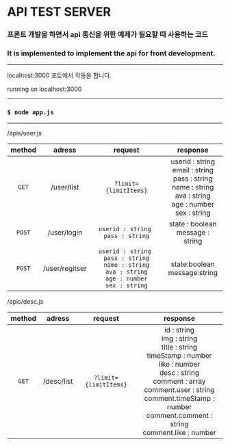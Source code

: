 # API TEST SERVER

### 프론트 개발을 하면서 api 통신을 위한 예제가 필요할 때 사용하는 코드
### It is implemented to implement the api for front development.

---
localhost:3000 포트에서 작동을 합니다.

running on localhost:3000

---
### `` $ node app.js ``

---

/apis/user.js

|  method  | adress | request | response |
|   :---:    |:---:| :---: | :---: |
|  `GET`   | /user/list     | `?limit={limitItems}` | userid : string <br/> email : string<br/> pass : string<br/> name : string<br/> ava : string<br/> age : number<br/> sex : string |
|  `POST`  | /user/login    | ``userid : string `` <br/> ``pass : string`` | state : boolean <br/> message : string |
|  `POST`  | /user/regitser | ``userid : string `` <br/> ``pass : string`` <br/> ``name : string`` <br/> ``ava : string`` <br/> ``age : number`` <br/> ``sex : string``   | state:boolean<br/>message:string |

/apis/desc.js

|  method  | adress | request | response |
|   :---:    |:---:| :---: | :---: |
|  `GET`   | /desc/list     | `?limit={limitItems}` | id : string <br/>img : string<br/>title : string<br/>timeStamp : number<br/>like : number<br/>desc : string<br/>comment : array<br/>comment.user : string <br/>comment.timeStamp : number <br/>comment.comment : string <br/>comment.like : number <br/> |

